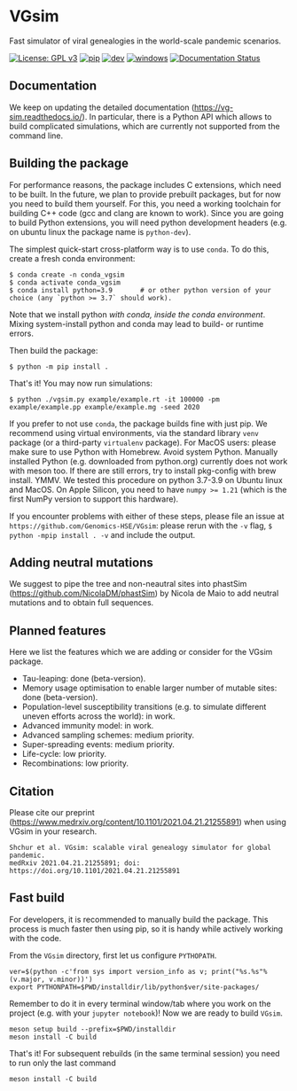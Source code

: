 # VGsim
Fast simulator of viral genealogies in the world-scale pandemic scenarios.

[![License: GPL v3](https://img.shields.io/badge/License-GPLv3-blue.svg)](https://www.gnu.org/licenses/gpl-3.0)
[![pip](https://github.com/Genomics-HSE/VGsim/actions/workflows/pip.yml/badge.svg)](https://github.com/Genomics-HSE/VGsim/actions/workflows/pip.yml)
[![dev](https://github.com/Genomics-HSE/VGsim/actions/workflows/dev.yml/badge.svg)](https://github.com/Genomics-HSE/VGsim/actions/workflows/dev.yml)
[![windows](https://github.com/Genomics-HSE/VGsim/actions/workflows/windows.yml/badge.svg)](https://github.com/Genomics-HSE/VGsim/actions/workflows/windows.yml)
[![Documentation Status](https://readthedocs.org/projects/vg-sim/badge/?version=latest)](https://vg-sim.readthedocs.io/en/latest/?badge=latest)

Documentation
-------------

We keep on updating the detailed documentation (https://vg-sim.readthedocs.io/). In particular, there is a Python API which allows to build complicated simulations, which are currently not supported from the command line.

Building the package
--------------------

For performance reasons, the package includes C extensions, which need to be
built. In the future, we plan to provide prebuilt packages, but for now you need
to build them yourself. For this, you need a working toolchain for building C++
code (gcc and clang are known to work). Since you are going to build Python extensions,
you will need python development headers (e.g. on ubuntu linux the package name is `python-dev`).

The simplest quick-start cross-platform way is to use `conda`. To do this, create a fresh conda environment:

```
$ conda create -n conda_vgsim
$ conda activate conda_vgsim
$ conda install python=3.9       # or other python version of your choice (any `python >= 3.7` should work). 
```

Note that we install python *with conda, inside the conda environment*. Mixing system-install python and conda may lead to build- or runtime errors. 

Then build the package: 

```
$ python -m pip install .
```

That's it! 
You may now run simulations:

```
$ python ./vgsim.py example/example.rt -it 100000 -pm example/example.pp example/example.mg -seed 2020
```

If you prefer to not use `conda`, the package builds fine with just pip. We recommend using virtual environments, via the standard library `venv` package (or a third-party `virtualenv` package). For MacOS users: please make sure to use Python with Homebrew. Avoid system Python. Manually installed Python (e.g. downloaded from python.org) currently does not work with meson too. If there are still errors, try to install pkg-config with brew install. YMMV.
We tested this procedure on python 3.7-3.9 on Ubuntu linux and MacOS.
On Apple Silicon, you need to have `numpy >= 1.21` (which is the first NumPy
version to support this hardware).

If you encounter problems with either of these steps, please file an issue at
`https://github.com/Genomics-HSE/VGsim`: please rerun with the `-v` flag,
`$ python -mpip install . -v` and include the output.


Adding neutral mutations
------------------------

We suggest to pipe the tree and non-neautral sites into phastSim (https://github.com/NicolaDM/phastSim) by Nicola de Maio to add neutral mutations and to obtain full sequences.

Planned features
----------------
Here we list the features which we are adding or consider for the VGsim package.
- Tau-leaping: done (beta-version).
- Memory usage optimisation to enable larger number of mutable sites: done (beta-version).
- Population-level susceptibility transitions (e.g. to simulate different uneven efforts across the world): in work.
- Advanced immunity model: in work.
- Advanced sampling schemes: medium priority.
- Super-spreading events: medium priority.
- Life-cycle: low priority.
- Recombinations: low priority.


Citation
--------

Please cite our preprint (https://www.medrxiv.org/content/10.1101/2021.04.21.21255891) when using VGsim in your research.
```
Shchur et al. VGsim: scalable viral genealogy simulator for global pandemic.
medRxiv 2021.04.21.21255891; doi: https://doi.org/10.1101/2021.04.21.21255891
```

Fast build
----------

For developers, it is recommended to manually build the package. This process is much faster then using pip, so it is handy while actively working with the code.

From the `VGsim` directory, first let us configure `PYTHOPATH`.
```
ver=$(python -c'from sys import version_info as v; print("%s.%s"%(v.major, v.minor))')
export PYTHONPATH=$PWD/installdir/lib/python$ver/site-packages/  
```
Remember to do it in every terminal window/tab where you work on the project (e.g. with your `jupyter notebook`)! Now we are ready to build `VGsim`.
```
meson setup build --prefix=$PWD/installdir    
meson install -C build
```
That's it! For subsequent rebuilds (in the same terminal session) you need to run only the last command
```
meson install -C build
```
